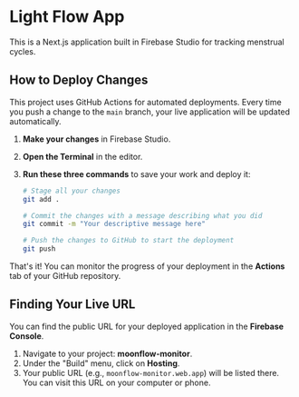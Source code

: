 # Light Flow App

This is a Next.js application built in Firebase Studio for tracking menstrual cycles.

## How to Deploy Changes

This project uses GitHub Actions for automated deployments. Every time you push a change to the `main` branch, your live application will be updated automatically.

1.  **Make your changes** in Firebase Studio.

2.  **Open the Terminal** in the editor.

3.  **Run these three commands** to save your work and deploy it:

    ```bash
    # Stage all your changes
    git add .

    # Commit the changes with a message describing what you did
    git commit -m "Your descriptive message here"

    # Push the changes to GitHub to start the deployment
    git push
    ```

That's it! You can monitor the progress of your deployment in the **Actions** tab of your GitHub repository.

## Finding Your Live URL

You can find the public URL for your deployed application in the **Firebase Console**.
1. Navigate to your project: **moonflow-monitor**.
2. Under the "Build" menu, click on **Hosting**.
3. Your public URL (e.g., `moonflow-monitor.web.app`) will be listed there. You can visit this URL on your computer or phone.
